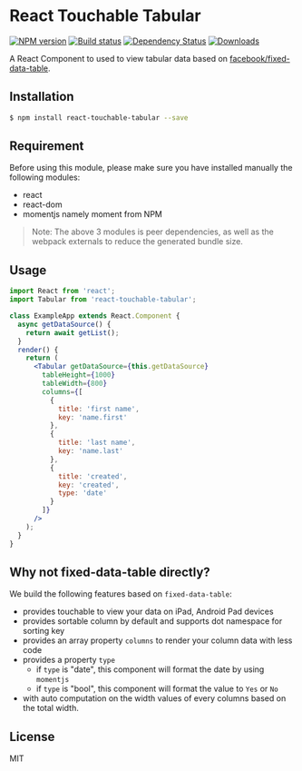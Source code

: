 
# React Touchable Tabular

[![NPM version][npm-image]][npm-url]
[![Build status][travis-image]][travis-url]
[![Dependency Status][david-image]][david-url]
[![Downloads][downloads-image]][downloads-url]

A React Component to used to view tabular data based on [facebook/fixed-data-table](https://github.com/facebook/fixed-data-table).

## Installation

```sh
$ npm install react-touchable-tabular --save
```

## Requirement

Before using this module, please make sure you have installed manually the following modules:

- react
- react-dom
- momentjs namely moment from NPM

> Note: The above 3 modules is peer dependencies, as well as the webpack externals to reduce 
> the generated bundle size.

## Usage

```jsx
import React from 'react';
import Tabular from 'react-touchable-tabular';

class ExampleApp extends React.Component {
  async getDataSource() {
    return await getList();
  }
  render() {
    return (
      <Tabular getDataSource={this.getDataSource}
        tableHeight={1000}
        tableWidth={800}
        columns={[
          {
            title: 'first name',
            key: 'name.first'
          },
          {
            title: 'last name',
            key: 'name.last'
          },
          {
            title: 'created',
            key: 'created',
            type: 'date'
          }
        ]}
      />
    );
  }
}
```

## Why not fixed-data-table directly?

We build the following features based on `fixed-data-table`:

- provides touchable to view your data on iPad, Android Pad devices
- provides sortable column by default and supports dot namespace for sorting key
- provides an array property `columns` to render your column data with less code
- provides a property `type`
  - if `type` is "date", this component will format the date by using `momentjs`
  - if `type` is "bool", this component will format the value to `Yes` or `No`
- with auto computation on the width values of every columns based on the total width.

## License

MIT

[npm-image]: https://img.shields.io/npm/v/react-touchable-tabular.svg?style=flat-square
[npm-url]: https://npmjs.org/package/react-touchable-tabular
[travis-image]: https://img.shields.io/travis/weflex/react-touchable-tabular.svg?style=flat-square
[travis-url]: https://travis-ci.org/weflex/react-touchable-tabular
[david-image]: http://img.shields.io/david/weflex/react-touchable-tabular.svg?style=flat-square
[david-url]: https://david-dm.org/weflex/react-touchable-tabular
[downloads-image]: http://img.shields.io/npm/dm/react-touchable-tabular.svg?style=flat-square
[downloads-url]: https://npmjs.org/package/react-touchable-tabular
